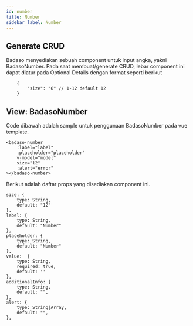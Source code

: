 ```yaml
---
id: number
title: Number
sidebar_label: Number
---
```


## Generate CRUD    

Badaso menyediakan sebuah component untuk input angka, yakni BadasoNumber. 
Pada saat membuat/generate CRUD, lebar component ini dapat diatur pada Optional Details dengan format seperti berikut
```
    {
        "size": "6" // 1-12 default 12
    }
```

## View: BadasoNumber

Code dibawah adalah sample untuk penggunaan BadasoNumber pada vue template.

```
<badaso-number
    :label="label"
    :placeholder="placeholder"
    v-model="model"
    size="12"
    :alert="error"
></badaso-number>
```

Berikut adalah daftar props yang disediakan component ini.

```
size: {
    type: String,
    default: "12"
},
label: {
    type: String,
    default: "Number"
},
placeholder: {
    type: String,
    default: "Number"
},
value:  {
    type: String,
    required: true,
    default: ''
},
additionalInfo: {
    type: String,
    default: "",
},
alert: {
    type: String|Array,
    default: "",
},
```